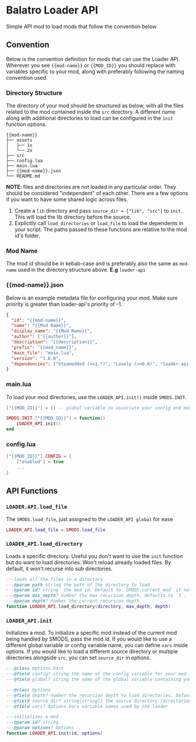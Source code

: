 # Balatro Loader API

Simple API mod to load mods that follow the convention below

## Convention

Below is the convention definition for mods that can use the Loader API. Wherever you see `{{mod-name}}` or `{{MOD_ID}}` you should replace with variables specific to your mod, along with preferably following the naming convention used.

### Directory Structure

The directory of your mod should be structured as below, with all the files related to the mod contained inside the `src` directory. A different name along with additional directories to load can be configured in the `init` function options.

```
{{mod-name}}
├── assets
│   ├── 1x
│   └── 2x
├── src
├── config.lua
├── main.lua
├── {{mod-name}}.json
└── README.md
```

**NOTE**: files and directories are not loaded in any particular order. They should be considered "independent" of each other. There are a few options if you want to have some shared logic across files.

1. Create a `lib` directory and pass `source_dir = ["lib", "src"]` to `init`. This will load the lib directory before the source.
2. Explicitly call `load_directories` or `load_file` to load the dependents in your script. The paths passed to these functions are relative to the mod id's folder.

### Mod Name

The mod id should be in kebab-case and is preferably also the same as `mod-name` used in the directory structure above.
**E.g** `loader-api`

### {{mod-name}}.json

Below is an example metadata file for configuring your mod. Make sure priority is greater than loader-api's priority of -1.

```json
{
  "id": "{{mod-name}}",
  "name": "{{Mod Name}}",
  "display_name": "{{Mod Name}}",
  "author": ["{{author}}"],
  "description": "{{description}}",
  "prefix": "{{mod_name}}",
  "main_file": "main.lua",
  "version": "1.0.0",
  "dependencies": ["Steamodded (>=1.*)", "Lovely (>=0.6)", "loader-api (>=1.*)"]
}
```

### main.lua

To load your mod directories, use the `LOADER_API.init()` inside `SMODS.INIT`.

```lua
["{{MOD_ID}}"] = {} -- global variable to associate your config and mod functions with.

SMODS.INIT.["{{MOD_ID}}"] = function()
	LOADER_API.init()
end
```

### config.lua

```lua
["{{MOD_ID}}"].CONFIG = {
    ["enabled"] = true
    ...
}
```

## API Functions

### `LOADER.API.load_file`
The `SMODS.load_file`, just assigned to the `LOADER_API global` for ease

```lua
LOADER_API.load_file = SMODS.load_file
```

### `LOADER_API.load_directory`

Loads a specific directory. Useful you don't want to use the `init` function but do want to load directories. Won't reload already loaded files. By default, it won't recurse into sub directories.

```lua
---loads all the files in a directory
---@param path string the path of the directory to load
---@param id? string  the mod id. Default to `SMODS.current_mod` if not provided.
---@param max_depth? number the max recursion depth. defaults to `3`.
---@param depth? number the current recursion depth
function LOADER_API.load_directory(directory, max_depth, depth)
```

### `LOADER_API.init`

Initializes a mod. To initialize a specific mod instead of the current mod being handled by SMODS, pass the mod id. If you would like to use a different global variable or config variable name, you can define `vars` inside options. If you would like to load a different source directory or multiple directories alongside `src`, you can set `source_dir` in options.

```lua
---@class Options.Vars
---@field config? string the name of the config variable for your mod. Defaults to CONFIG
---@field global? string the name of the global variable containing your mods properties. Defaults to MOD_NAME

---@class Options
---@field depth? number the recursion depth to load directories. Defaults to 3
---@field source_dir? string|string[] the source directory (directories) containing all the .lua files to load. Defaults to 'src'
---@field vars? Options.Vars variable names used by the loader

---initializes a mod
---@param id? string
---@param options? Options
function LOADER_API.init(id, options)
```
